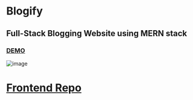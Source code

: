 # Blogify 
## Full-Stack Blogging Website using MERN stack

### [DEMO](https://shivang-blogify.netlify.app/)

![image](https://user-images.githubusercontent.com/86548591/214513677-8ae60a3c-c162-475a-9dde-50dac1255b2e.png)

# [Frontend Repo](https://github.com/shivang17d/BLOGIFY-backend)
